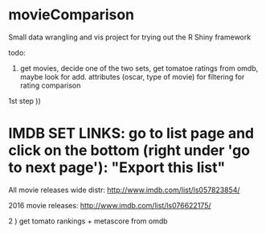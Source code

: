 # movieComparison
Small data wrangling and vis project for trying out the R Shiny framework 

todo:
1. get movies, decide one of the two sets, get tomatoe ratings from omdb, maybe look for add. attributes (oscar, type of movie) for filtering for rating comparison


1st step ))
# IMDB SET LINKS: go to list page and click on the bottom (right under 'go to next page'): "Export this list" 

All movie releases wide distr:
http://www.imdb.com/list/ls057823854/

2016 movie releases:
http://www.imdb.com/list/ls076622175/

2 ) get tomato rankings + metascore from omdb
